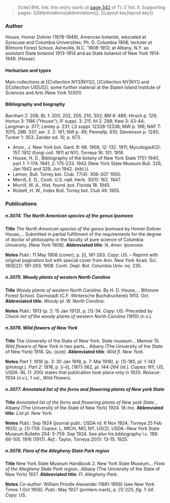 > [!cite] BHL link: this entry starts at [page 342](https://www.biodiversitylibrary.org/item/103253#page/368/mode/1up) of TL-2 Vol. II.
> Supporting pages: [[Abbreviations|abbreviations]], [[Layout key|layout key]].

### Author

House, Homer Doliver (1878-1949), American botanist, educated at Syracuse and Columbia Universities; Ph. D. Columbia 1908; lecturer at Biltmore Forest School, Asheville, N.C. '1908-1913; at Albany, N.Y. as assistant State botanist 1913-1914 and as State botanist of New York 1914-1949. (*House*).

#### Herbarium and types

Main collections at [[Collection NYS|NYS]], [[Collection NY|NY]] and [[Collection US|US]]; some further material at the Staten Island Institute of Sciences and Arts (New York 10301).

#### Bibliography and biography

Barnhart 2: 208; BL 1: 200, 202, 205, 210, 302; BM 6: 486; Hirsch p. 129; Hortus 3: 1196 ("House"); IF suppl. 3: 211; IH 2: 288; Kew 3: 43-44; Langman p. 377; Lenley p. 231; LS suppl. 12328-12338; MW p. 196; NAF 7: 1070, 28B: 337, ser. 2. 2: 161; NW p. 49; Pennellp. 610; Stevenson p. 1245; Tucker 1: 353; Zander ed. 10, p. 673.
- Anon., J. New York bot. Gard. 9: 68. 1908, 12: 132. 1911; Mycologia4(2): 157. 1912 (fungi coll. 1911 at NY); Torreya 16: 101. 1916.
- House, H. D., Bibliography of the botany of New York State 1751-1940, part 1: 1-174. 1941, 2: 175-233. 1942 (New York State Museum Bull. 328, Jan 1942 and 329, Jun 1942. (bibl.)).
- Lemon, Bull. Torrey bot. Club. 77(4): 306-307. 1950.
- Merrill, E. D., Contr. U.S. natl. Herb. 30(1): 162. 1947.
- Murrill, W. A., Hist. found. bot. Florida 18. 1945.
- Rickett, H. W., Index Bull. Torrey bot. Club 49. 1955.

### Publications

##### n.3074. The North American species of the genus Ipomoea

**Title**
*The North American species of the genus Ipomoea* by Homer Doliver House,... Submitted in partial fulfillment of the requirements for the degree of doctor of philosophy in the faculty of pure science of Columbia University. \[New York 1908\].
**Abbreviated title**: *N. Amer. Ipomoea*.

**Notes**
*Publ*.: 11 May 1908 (cover), p. \[i\], 181-263. *Copy*: US. – Reprint with original pagination but with special cover from Ann. New York Acad. Sci. 18(6\[2\]): 181-263. 1908. Contr. Dept. Bot. Columbia Univ. no. 235.

##### n.3075. Woody plants of western North Carolina

**Title**
*Woody plants of western North Carolina*. By H. D. House,... Biltmore Forest School. Darmstadt (C.F. Wintersche Buchdruckerei) 1913. Oct.
**Abbreviated title**: *Woody pl. W. North Carolina*.

**Notes**
*Publ*.: 1913 (p. 2: 15 Jan 1913), p. \[1\]-34. *Copy*: US.-Preceded by *Check-list of'the woody plants of western North Carolina* (1910) (n.v.).

##### n.3076. Wild flowers of New York

**Title**
The University of the State of New York. State museum... Memoir 15. *Wild flowers of New York* in two parts... Albany (The University of the State of New York) 1918. Qu. (size).
**Abbreviated title**: *Wild fl. New York*.

**Notes**
*Part 1*: 1918 (p. 3: 30 Jan 1918, p. 7: Mai 1918), p. \[1\]-185, *pl. 1-143* (photogr.).
*Part 2*: 1918, p. \[i-ii\], \[187\]-362, *pl. 144-264* (id.).
*Copies*: NY, US, USDA.-BL (1: 200) states that publication took place only in 1920.
*Reissue*: 1934 (n.v.), 1 vol., *Wild Flowers*.

##### n.3077. Annotated list of the ferns and flowering plants of New york State

**Title**
*Annotated list of the ferns and flowering plants of New york State*... Albany (The Universitý of the State of New York) 1924. 16-mo.
**Abbreviated title**: *List pl. New York*.

**Notes**
*Publ*.: Sep 1924 (journal publ.: USDA rd. 6 Nov 1924; Torreya 25 Feb 1925), p. \[1\]-759.
*Copies*: L, MICH, MO, NY, US(2), USDA.-New York State Museum Bulletin 254: 5-759. Sep 1924. See also his bibliography l.c. 188: 66-105. 1916 (1917).
*Ref*.: Taylor, Torreya 25(1): 13-15. 1925.

##### n.3078. Flora of the Allegheny State Park region

**Title**
New York State Museum Handbook 2. New York State Museum... *Flora of the Allegheny State Park region*...Albany (The University of the State of New York) 1927.
**Abbreviated title**: *Fl. Allegheny Park*.

**Notes**
*Co-author*: William Prindle Alexander (1881-1956) (see New York Times 1 Oct 1956).
*Publ*.: May 1927 (printers mark), p. \[1\]-225, *flg. 1-34. Copy*: US.

